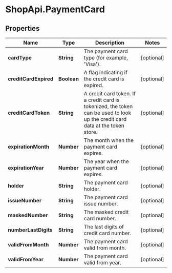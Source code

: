 # ShopApi.PaymentCard

## Properties
Name | Type | Description | Notes
------------ | ------------- | ------------- | -------------
**cardType** | **String** | The payment card type (for example, &#39;Visa&#39;). | [optional] 
**creditCardExpired** | **Boolean** | A flag indicating if the credit card is expired. | [optional] 
**creditCardToken** | **String** | A credit card token. If a credit card is tokenized, the token can be used to look up the credit card data at the  token store. | [optional] 
**expirationMonth** | **Number** | The month when the payment card expires. | [optional] 
**expirationYear** | **Number** | The year when the payment card expires. | [optional] 
**holder** | **String** | The payment card holder. | [optional] 
**issueNumber** | **String** | The payment card issue number. | [optional] 
**maskedNumber** | **String** | The masked credit card number. | [optional] 
**numberLastDigits** | **String** | The last digits of credit card number. | [optional] 
**validFromMonth** | **Number** | The payment card valid from month. | [optional] 
**validFromYear** | **Number** | The payment card valid from year. | [optional] 


